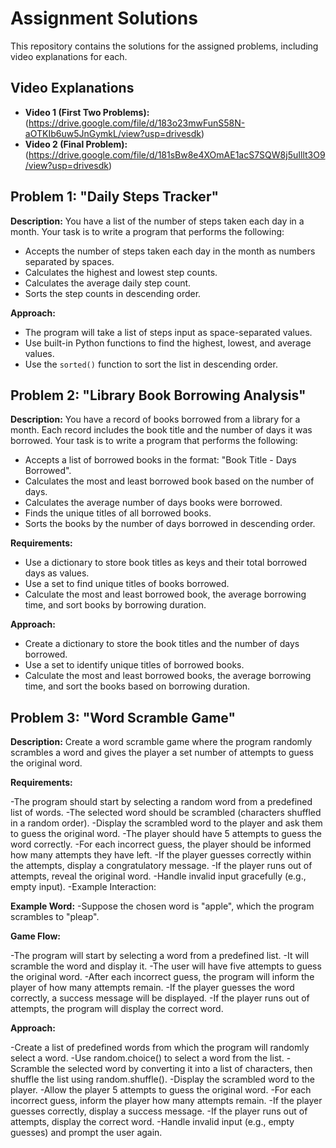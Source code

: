 # Assignment Solutions

This repository contains the solutions for the assigned problems, including video explanations for each.

## Video Explanations

- **Video 1 (First Two Problems):**(https://drive.google.com/file/d/183o23mwFunS58N-aOTKIb6uw5JnGymkL/view?usp=drivesdk)
- **Video 2 (Final Problem):** (https://drive.google.com/file/d/181sBw8e4XOmAE1acS7SQW8j5uIllt3O9/view?usp=drivesdk)

## Problem 1: "Daily Steps Tracker"
**Description:**
You have a list of the number of steps taken each day in a month. Your task is to write a program that performs the following:
- Accepts the number of steps taken each day in the month as numbers separated by spaces.
- Calculates the highest and lowest step counts.
- Calculates the average daily step count.
- Sorts the step counts in descending order.

**Approach:**
- The program will take a list of steps input as space-separated values.
- Use built-in Python functions to find the highest, lowest, and average values.
- Use the `sorted()` function to sort the list in descending order.

## Problem 2: "Library Book Borrowing Analysis"
**Description:**
You have a record of books borrowed from a library for a month. Each record includes the book title and the number of days it was borrowed. Your task is to write a program that performs the following:
- Accepts a list of borrowed books in the format: "Book Title - Days Borrowed".
- Calculates the most and least borrowed book based on the number of days.
- Calculates the average number of days books were borrowed.
- Finds the unique titles of all borrowed books.
- Sorts the books by the number of days borrowed in descending order.

**Requirements:**
- Use a dictionary to store book titles as keys and their total borrowed days as values.
- Use a set to find unique titles of books borrowed.
- Calculate the most and least borrowed book, the average borrowing time, and sort books by borrowing duration.

**Approach:**
- Create a dictionary to store the book titles and the number of days borrowed.
- Use a set to identify unique titles of borrowed books.
- Calculate the most and least borrowed books, the average borrowing time, and sort the books based on borrowing duration.

## Problem 3: "Word Scramble Game"
**Description:**
Create a word scramble game where the program randomly scrambles a word and gives the player a set number of attempts to guess the original word.

**Requirements:**

-The program should start by selecting a random word from a predefined list of words.
-The selected word should be scrambled (characters shuffled in a random order).
-Display the scrambled word to the player and ask them to guess the original word.
-The player should have 5 attempts to guess the word correctly.
-For each incorrect guess, the player should be informed how many attempts they have left.
-If the player guesses correctly within the attempts, display a congratulatory message.
-If the player runs out of attempts, reveal the original word.
-Handle invalid input gracefully (e.g., empty input).
-Example Interaction:

**Example Word:**
-Suppose the chosen word is "apple", which the program scrambles to "pleap".

**Game Flow:**

-The program will start by selecting a word from a predefined list.
-It will scramble the word and display it.
-The user will have five attempts to guess the original word.
-After each incorrect guess, the program will inform the player of how many attempts remain.
-If the player guesses the word correctly, a success message will be displayed.
-If the player runs out of attempts, the program will display the correct word.

**Approach:**

-Create a list of predefined words from which the program will randomly select a word.
-Use random.choice() to select a word from the list.
-Scramble the selected word by converting it into a list of characters, then shuffle the list using random.shuffle().
-Display the scrambled word to the player.
-Allow the player 5 attempts to guess the original word.
-For each incorrect guess, inform the player how many attempts remain.
-If the player guesses correctly, display a success message.
-If the player runs out of attempts, display the correct word.
-Handle invalid input (e.g., empty guesses) and prompt the user again.
